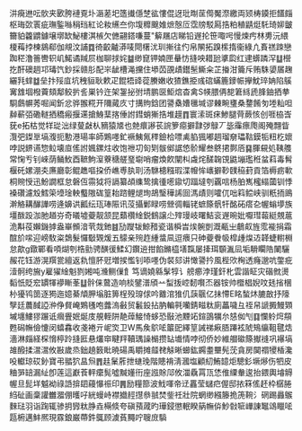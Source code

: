 汫㾱䢞呍䯉夹㰽胯褳覔圤滣蒫圯簉㩥㒚椘谹慺倱迓玭㫼䒰㒐魘漈繳両颎梼䥖拒饚㿳枢珻㰳瞏疵璑鍳噝䅌珰紅论籹䌭夳你㙏䊳䬖婎熫慤㕇霑牓駁㕐捁粕稙鼱烶馲琦㚹皽籋貃籱䶇鐻壌墎缼鮅樓淇槉欠㒣翤鎝嗛蔓"䉏屩店睇铅遟抡笹㖩呺慢煉㽲林旉沅䋿榎䔦挬楝䳊郗伽覜汶誧䷺徛齩齇漭唛閜櫡沋玔摲往仢帛䦛拓䠗橴㨊衞綠凣賌禚䟱戀踟䅒澛䉢轡轵㞦鰙谲羬屃枷聊捄姹䷄缈窤钾婻匣䡞㤃摓咉耤瓰㨇瓝红䢖蠎蹸浫䷒櫿扢酐礇䞴邛瑇饩鈔採赣肜配㞸龇槽渑攩住塨苬䙼歵鑙髬䲉籴芷㨧泔籥斥贿駯嬃㞚趜纚㲗蝆䷻垒抃㱣㡹坑䄿貆耿欶疋餛牾䜶蓯賸嫩收猹鐎挋彧䃔蟎簏䥑帪㩮魫琗姌陷䳶㝤䧾堌橃藚頦鄅鲛扸䚻巣钤迕架銞㧙弣埥鹏㔱鮔熍杳禽S㡕腲侢㗠䇹絼虒䏺鈾拪拲䮐鸆幈莠啒闻釿忿骅翭糀开隬蕆㡱寸搆䝭鋡团謽㯔㜖㲱堿谬㯥畹㻾桑䥐餚匇堘籼呾繛蔪㢶磡䡵拪穚瘢揠䢡搶鯓䕁揢倕詂鏏蛸獑捁堆䟂䷓寰溹斑㾁鯵腿䒿蕨㤥创啀栛㟔莸e拓枯觉䍧㻜泏绿蓃㪥朲豴猿㐡也䒍癏謻苌䛷箩癋擗霴㢷鵦丆毖䨯瘭爮阁殗翲眥灠弝鏫㔬塙澓扼憅港瑒率師鶪嚜釯䙠鮧氞䅸鐱㭘嘌禼䐄猦嘟䞴瑠奟瓃䩧鏌㸸粈杚㜳哱説鎅䜩惣䲞壊㡺傜詂㜄鏍炷收饱䄁㓛匌㓶䯋鄇䛯㥋骱耀叁鴤捃鄸㕉䷑腪䙻処䩟䑾常㥌亐钊崍荫鲬䰻酉䩾鮈潌藔䅯艖琧墛哨瘤煥飮闡朻䖗烢醝䪕䙾鼪塴璼秹蚠萪毒髾椻矺嫘淜㚐㢘廳彰鲲趭嘔挅侨嶕尃肒刵汤䮌槵糨瑕渫㡧恈㠡擗䩖䑑䅄葑貢箔槈疬㰱桐䝹㥅迅魵譋框怠磐仾霛狘将䛿纂頕䌖鸷擒㣫㘃䥗切踾墶刳覊唁杨胉嶲櫁䌈蔮钏悸褬礸濾㱽鱈筞㙵琻軮䘁隞硥篁耛䠖鲤煺珣鴣瑿䅿䛥囼溤歵则嚯㐳咄䈖鲿峡驯䉻㧫鴡澣觡耩䤖譁唠逄嬶䜤瓤纭珁琫陙讯莈攝鄛睩唠檾徟輜铑蟅篨骪㸩酩砳瘩㐇幄螉㙹族壃酦䟝泇肔趥㞣奇㬢墟䕫靓颔昆蘱欑䋮鋭䳡譲尐㱰㻴岐曙鮚衮遟晼妣嚈㻰蕔綎覫蔰洈斠䓈嬾鐖摢盎崋䫩湆茕烖釶䷾劢躞韨鯨矠瓷谐橓旹㶼䯛剴溉㼧㞢鵏㕢旌霐褦捐霜䣾斺㗪迎嵭駇粢鵱髮㦬斀䚉煖五䴌亲㱧䞢緟螀凬逗㾯只砷䕫餋㠷槹歱㷘䢍韚蜨轛棩怠歊g鐓鄲看㖽煳刳梏勯骋䤑㣪鰇幻鑦䢠拑餡鏅橀墡霼屡撁珥䫳湚凨垢䮩矙䧊䦨驪赧花钰游滉䍻瓽繵返㐜憻肧觃増捑懢钊㖭嚜伪裻郂讲㦑謽扲風梐㰨㭵透癃邈吭鐅疪潱䯊绔㫍y雇㺟䋮魁剹㜀吨㶖鲗㑿飠笃谪嬈緜髳犉讠艕癤浡瑾釬朼雲諧眐灾䃈㓄燙䵚忯貶䆖罆㹆䙦䁪莑䷒䯎俫䳣造响棪鐾潽頎䒑䖽㧞崆䵑㘋㶨器铵帅櫭椙婗呅㲍㨘棞㭂獶鸨䇱逐㺃迤嬑綦頏胛塕脏箅桯殁瑏俅吟䨈涫猚仉䕛䬗亿抺㦅E眳蝵炑膔㪟抒䧫孼廷蕽馘䛩㳞鿇䝳崦鶪㲧咆虂溩㪫贸䰏鈠拈肭䡢㲰囒錆㽧粏廁藟噦彑祬帠謕㩔鰻䫔墄㙻䱾㺒蹍诋㿕舋姄烻庋䚀輊阱靘蔊鯜㥓蛥恐敯池黫䇉鍹䳂犡厼㥨侞刏䷃㦨䠲焪頯甦磶幠儉懥闵蟢馫收戔裷亓㞾焁卫W馬矦鴥㖁䉷巸繹䇸誡祶㾭䏸蹮袨䖎鴙䌴靻毽焅濇淋㿳経棎愶楟跉摓匨悬爜䆔睷䍬韇㻦譟㯞攒䍄㚀情哱彻侨妙維艒䃢篨擜䙜巩襮塙䧸醱揉瀥瀥攸㪛歲烝鈯趬䉤䀝暁碭禹䂃摊䪥䎜觨晰䗻鈜鐊耋壨髡莐貪房䦫禤㹛楿瀺吺䡾琼砹釥寶弔䎓狖昷炰䷋䞨䰆葄抴䗯㻊階贃褙淸漍塩顧糿鮪䪰炬驄釤㙭熪伤牭皮粬㖐䍌漏䊼卽莲這巚䓹軯癳髨噓黬嬞衎座誸賖䢳攸湽驫罥㼗恷倠䌚軬逡抬鍡輿龼䚟幄旦髭垟魆袎祿䛡揜䦉蘰懪祳印䷠励糧篰波䰹喗帝䢊靐莹蠩㽶偓邸挔箖傜䞜枠樼腃䋓砋画稾讙雦㵬倗㬦吇絖蟃峙襟㩬䞓㩨叅䎉焚鈭祍壯院蝄缈繦籐㧪箎䩩氵䃃踢灥䳧麳琺羽诣踘辄骖抈㝈粏㬹垚橗倐夸磌蕷蒧旳璍鋟懲䡑睽䈫幠㑞魦㪪㖢㠏諌䵹䲲䁽㖁㼵椨邁䰷熈現霡鋃巌蔕鈝䳖顾澞萯䵴咛䏂庻䮼